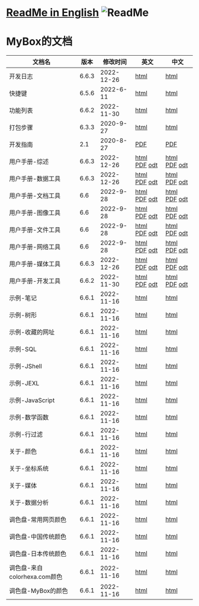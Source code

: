 # [ReadMe in English](https://github.com/Mararsh/MyBoxDoc/tree/master/en)   ![ReadMe](https://mararsh.github.io/MyBox/iconGo.png)   

# MyBox的文档

|      文档名       | 版本    | 修改时间   |                                                                                                                                            英文                                                                                                                                               |                                                                                                                                            中文                                                                                                                                               |
|-------------------|---------|------------|-----------------------------------------------------------------------------------------------------------------------------------------------------------------------------------------------------------------------------------------------------------------------------------------------|-----------------------------------------------------------------------------------------------------------------------------------------------------------------------------------------------------------------------------------------------------------------------------------------------|
| 开发日志          | 6.6.3   | 2022-12-26 | [html](https://mararsh.github.io/MyBox/mybox_devLogs_en.html)                                                                                                                                                                                                                                 | [html](https://mararsh.github.io/MyBox/mybox_devLogs.html)                                                                                                                                                                                                                                    |
| 快捷键            | 6.5.6   | 2022-6-11  | [html](https://mararsh.github.io/MyBox/mybox_shortcuts_en.html)                                                                                                                                                                                                                               | [html](https://mararsh.github.io/MyBox/mybox_shortcuts.html)                                                                                                                                                                                                                                  |
| 功能列表          | 6.6.2   | 2022-11-30 | [html](https://mararsh.github.io/MyBox/mybox_functions_en.html)                                                                                                                                                                                                                               | [html](https://mararsh.github.io/MyBox/mybox_functions.html)                                                                                                                                                                                                                                  |
| 打包步骤          | 6.3.3   | 2020-9-27  | [html](https://mararsh.github.io/MyBox/pack_steps_en.html)                                                                                                                                                                                                                                    | [html](https://mararsh.github.io/MyBox/pack_steps.html)                                                                                                                                                                                                                                       |
| 开发指南          | 2.1     | 2020-8-27  | [PDF](https://sourceforge.net/projects/mara-mybox/files/documents/user_guide_6.6.2/MyBox-DevGuide-2.1-en.pdf)                                                                                                                                                                                 | [PDF](https://sourceforge.net/projects/mara-mybox/files/documents/user_guide_6.6.2/MyBox-DevGuide-2.1-zh.pdf)                                                                                                                                                                                                                 |
| 用户手册-综述     | 6.6.3   | 2022-12-26 | [html](https://mararsh.github.io/MyBoxDoc/en/MyBox-6.6.3-Overview-en/MyBox-6.6.3-Overview-en.html) [PDF](https://sourceforge.net/projects/mara-mybox/files/documents/user_guide_6.6.3/MyBox-6.6.3-Overview-en.pdf) [odt](https://sourceforge.net/projects/mara-mybox/files/documents/user_guide_6.6.3/MyBox-6.6.3-Overview-en.odt)                     | [html](https://mararsh.github.io/MyBoxDoc/zh/MyBox-6.6.3-Overview-zh/MyBox-6.6.3-Overview-zh.html) [PDF](https://sourceforge.net/projects/mara-mybox/files/documents/user_guide_6.6.3/MyBox-6.6.3-Overview-zh.pdf) [odt](https://sourceforge.net/projects/mara-mybox/files/documents/user_guide_6.6.3/MyBox-6.6.3-Overview-zh.odt)                     |
| 用户手册-数据工具 | 6.6.3   | 2022-12-26 | [html](https://mararsh.github.io/MyBoxDoc/en/MyBox-6.6.3-DataTools-en/MyBox-6.6.3-DataTools-en.html) [PDF](https://sourceforge.net/projects/mara-mybox/files/documents/user_guide_6.6.3/MyBox-6.6.3-DataTools-en.pdf) [odt](https://sourceforge.net/projects/mara-mybox/files/documents/user_guide_6.6.3/MyBox-6.6.3-DataTools-en.odt)                 | [html](https://mararsh.github.io/MyBoxDoc/zh/MyBox-6.6.3-DataTools-zh/MyBox-6.6.3-DataTools-zh.html) [PDF](https://sourceforge.net/projects/mara-mybox/files/documents/user_guide_6.6.3/MyBox-6.6.3-DataTools-zh.pdf) [odt](https://sourceforge.net/projects/mara-mybox/files/documents/user_guide_6.6.3/MyBox-6.6.3-DataTools-zh.odt)                 |
| 用户手册-文档工具 | 6.6     | 2022-9-28  | [html](https://mararsh.github.io/MyBoxDoc/en/MyBox-6.6-DocumentTools-en/MyBox-6.6-DocumentTools-en.html) [PDF](https://sourceforge.net/projects/mara-mybox/files/documents/user_guide_6.6/MyBox-6.6-DocumentTools-en.pdf) [odt](https://sourceforge.net/projects/mara-mybox/files/documents/user_guide_6.6/MyBox-6.6-DocumentTools-en.odt) | [html](https://mararsh.github.io/MyBoxDoc/zh/MyBox-6.6-DocumentTools-zh/MyBox-6.6-DocumentTools-zh.html) [PDF](https://sourceforge.net/projects/mara-mybox/files/documents/user_guide_6.6/MyBox-6.6-DocumentTools-zh.pdf) [odt](https://sourceforge.net/projects/mara-mybox/files/documents/user_guide_6.6/MyBox-6.6-DocumentTools-zh.odt) |
| 用户手册-图像工具 | 6.6     | 2022-9-28  | [html](https://mararsh.github.io/MyBoxDoc/en/MyBox-6.6-ImageTools-en/MyBox-6.6-ImageTools-en.html) [PDF](https://sourceforge.net/projects/mara-mybox/files/documents/user_guide_6.6/MyBox-6.6-ImageTools-en.pdf) [odt](https://sourceforge.net/projects/mara-mybox/files/documents/user_guide_6.6/MyBox-6.6-ImageTools-en.odt)             | [html](https://mararsh.github.io/MyBoxDoc/zh/MyBox-6.6-ImageTools-zh/MyBox-6.6-ImageTools-zh.html) [PDF](https://sourceforge.net/projects/mara-mybox/files/documents/user_guide_6.6/MyBox-6.6-ImageTools-zh.pdf) [odt](https://sourceforge.net/projects/mara-mybox/files/documents/user_guide_6.6/MyBox-6.6-ImageTools-zh.odt)             |
| 用户手册-文件工具 | 6.6     | 2022-9-28  | [html](https://mararsh.github.io/MyBoxDoc/en/MyBox-6.6-FileTools-en/MyBox-6.6-FileTools-en.html) [PDF](https://sourceforge.net/projects/mara-mybox/files/documents/user_guide_6.6/MyBox-6.6-FileTools-en.pdf) [odt](https://sourceforge.net/projects/mara-mybox/files/documents/user_guide_6.6/MyBox-6.6-FileTools-en.odt)                 | [html](https://mararsh.github.io/MyBoxDoc/zh/MyBox-6.6-FileTools-zh/MyBox-6.6-FileTools-zh.html) [PDF](https://sourceforge.net/projects/mara-mybox/files/documents/user_guide_6.6/MyBox-6.6-FileTools-zh.pdf) [odt](https://sourceforge.net/projects/mara-mybox/files/documents/user_guide_6.6/MyBox-6.6-FileTools-zh.odt)                 |
| 用户手册-网络工具 | 6.6     | 2022-9-28  | [html](https://mararsh.github.io/MyBoxDoc/en/MyBox-6.6-NetworkTools-en/MyBox-6.6-NetworkTools-en.html) [PDF](https://sourceforge.net/projects/mara-mybox/files/documents/user_guide_6.6/MyBox-6.6-NetworkTools-en.pdf) [odt](https://sourceforge.net/projects/mara-mybox/files/documents/user_guide_6.6/MyBox-6.6-NetworkTools-en.odt)     | [html](https://mararsh.github.io/MyBoxDoc/zh/MyBox-6.6-NetworkTools-zh/MyBox-6.6-NetworkTools-zh.html) [PDF](https://sourceforge.net/projects/mara-mybox/files/documents/user_guide_6.6/MyBox-6.6-NetworkTools-zh.pdf) [odt](https://sourceforge.net/projects/mara-mybox/files/documents/user_guide_6.6/MyBox-6.6-NetworkTools-zh.odt)     |
| 用户手册-媒体工具 | 6.6.3   | 2022-12-26 | [html](https://mararsh.github.io/MyBoxDoc/en/MyBox-6.6.3-MediaTools-en/MyBox-6.6.3-MediaTools-en.html) [PDF](https://sourceforge.net/projects/mara-mybox/files/documents/user_guide_6.6.3/MyBox-6.6.3-MediaTools-en.pdf) [odt](https://sourceforge.net/projects/mara-mybox/files/documents/user_guide_6.6.3/MyBox-6.6.3-MediaTools-en.odt)             | [html](https://mararsh.github.io/MyBoxDoc/zh/MyBox-6.6.3-MediaTools-zh/MyBox-6.6.3-MediaTools-zh.html) [PDF](https://sourceforge.net/projects/mara-mybox/files/documents/user_guide_6.6.3/MyBox-6.6.3-MediaTools-zh.pdf) [odt](https://sourceforge.net/projects/mara-mybox/files/documents/user_guide_6.6.3/MyBox-6.6.3-MediaTools-zh.odt)             |
| 用户手册-开发工具 | 6.6.2   | 2022-11-30 | [html](https://mararsh.github.io/MyBoxDoc/en/MyBox-6.6.2-DevTools-en/MyBox-6.6.2-DevTools-en.html) [PDF](https://sourceforge.net/projects/mara-mybox/files/documents/user_guide_6.6.2/MyBox-6.6.2-DevTools-en.pdf) [odt](https://sourceforge.net/projects/mara-mybox/files/documents/user_guide_6.6.2/MyBox-6.6.2-DevTools-en.odt)                     | [html](https://mararsh.github.io/MyBoxDoc/zh/MyBox-6.6.2-DevTools-zh/MyBox-6.6.2-DevTools-zh.html) [PDF](https://sourceforge.net/projects/mara-mybox/files/documents/user_guide_6.6.2/MyBox-6.6.2-DevTools-zh.pdf) [odt](https://sourceforge.net/projects/mara-mybox/files/documents/user_guide_6.6.2/MyBox-6.6.2-DevTools-zh.odt)                     |
| 示例-笔记         | 6.6.1   | 2022-11-16 | [html](https://mararsh.github.io/MyBox/mybox_examples_notes_en.html)                                                                                                                                                                                                                          | [html](https://mararsh.github.io/MyBox/mybox_examples_notes.html)                                                                                                                                                                                                                                    |
| 示例-树形         | 6.6.1   | 2022-11-16 | [html](https://mararsh.github.io/MyBox/mybox_examples_tree_en.html)                                                                                                                                                                                                                           | [html](https://mararsh.github.io/MyBox/mybox_examples_tree.html)                                                                                                                                                                                                                                    |
| 示例-收藏的网址   | 6.6.1   | 2022-11-16 | [html](https://mararsh.github.io/MyBox/mybox_examples_web_favorite_en.html)                                                                                                                                                                                                                   | [html](https://mararsh.github.io/MyBox/mybox_examples_web_favorite.html)                                                                                                                                                                                                                                    |
| 示例-SQL          | 6.6.1   | 2022-11-16 | [html](https://mararsh.github.io/MyBox/mybox_examples_sql_en.html)                                                                                                                                                                                                                            | [html](https://mararsh.github.io/MyBox/mybox_examples_sql.html)                                                                                                                                                                                                                                    |
| 示例-JShell       | 6.6.1   | 2022-11-16 | [html](https://mararsh.github.io/MyBox/mybox_examples_jshell_en.html)                                                                                                                                                                                                                         | [html](https://mararsh.github.io/MyBox/mybox_examples_jshell.html)                                                                                                                                                                                                                                    |
| 示例-JEXL         | 6.6.1   | 2022-11-16 | [html](https://mararsh.github.io/MyBox/mybox_examples_jexl_en.html)                                                                                                                                                                                                                           | [html](https://mararsh.github.io/MyBox/mybox_examples_jexl.html)                                                                                                                                                                                                                                    |
| 示例-JavaScript   | 6.6.1   | 2022-11-16 | [html](https://mararsh.github.io/MyBox/mybox_examples_javascript_en.html)                                                                                                                                                                                                                     | [html](https://mararsh.github.io/MyBox/mybox_examples_javascript.html)                                                                                                                                                                                                                                    |
| 示例-数学函数     | 6.6.1   | 2022-11-16 | [html](https://mararsh.github.io/MyBox/mybox_examples_math_funtion_en.html)                                                                                                                                                                                                                   | [html](https://mararsh.github.io/MyBox/mybox_examples_math_funtion.html)                                                                                                                                                                                                                                    |
| 示例-行过滤       | 6.6.1   | 2022-11-16 | [html](https://mararsh.github.io/MyBox/mybox_examples_row_filter_en.html)                                                                                                                                                                                                                     | [html](https://mararsh.github.io/MyBox/mybox_examples_row_filter.html)                                                                                                                                                                                                                                    |
| 关于-颜色         | 6.6.1   | 2022-11-16 | [html](https://mararsh.github.io/MyBox/mybox_about_color_en.html)                                                                                                                                                                                                                             | [html](https://mararsh.github.io/MyBox/mybox_about_color.html)                                                                                                                                                                                                                                    |
| 关于-坐标系统     | 6.6.1   | 2022-11-16 | [html](https://mararsh.github.io/MyBox/mybox_about_coordinate_system_en.html)                                                                                                                                                                                                                 | [html](https://mararsh.github.io/MyBox/mybox_about_coordinate_system.html)                                                                                                                                                                                                                                    |
| 关于-媒体         | 6.6.1   | 2022-11-16 | [html](https://mararsh.github.io/MyBox/mybox_about_media_en.html)                                                                                                                                                                                                                             | [html](https://mararsh.github.io/MyBox/mybox_about_media.html)                                                                                                                                                                                                                                    |
| 关于-数据分析     | 6.6.1   | 2022-11-16 | [html](https://mararsh.github.io/MyBox/mybox_about_data_analysis_en.html)                                                                                                                                                                                                                     | [html](https://mararsh.github.io/MyBox/mybox_about_data_analysis.html)                                                                                                                                                                                                                                    |
| 调色盘-常用网页颜色           | 6.6.1   | 2022-11-16 | [html](https://mararsh.github.io/MyBox/mybox_palette_web_en.html)                                                                                                                                                                                                                 | [html](https://mararsh.github.io/MyBox/mybox_palette_web.html)                                                                                                                                                                                                                                    |
| 调色盘-中国传统颜色           | 6.6.1   | 2022-11-16 | [html](https://mararsh.github.io/MyBox/mybox_palette_chinese_en.html)                                                                                                                                                                                                             | [html](https://mararsh.github.io/MyBox/mybox_palette_chinese.html)                                                                                                                                                                                                                                    |
| 调色盘-日本传统颜色           | 6.6.1   | 2022-11-16 | [html](https://mararsh.github.io/MyBox/mybox_palette_japanese_en.html)                                                                                                                                                                                                            | [html](https://mararsh.github.io/MyBox/mybox_palette_japanese.html)                                                                                                                                                                                                                                    |
| 调色盘-来自colorhexa.com颜色  | 6.6.1   | 2022-11-16 | [html](https://mararsh.github.io/MyBox/mybox_palette_colorhexa_en.html)                                                                                                                                                                                                           | [html](https://mararsh.github.io/MyBox/mybox_palette_colorhexa.html)                                                                                                                                                                                                                                    |
| 调色盘-MyBox的颜色            | 6.6.1   | 2022-11-16 | [html](https://mararsh.github.io/MyBox/mybox_palette_mybox_en.html)                                                                                                                                                                                                               | [html](https://mararsh.github.io/MyBox/mybox_palette_mybox.html)                                                                                                                                                                                                                                    |
